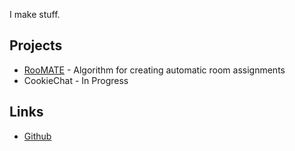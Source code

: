 I make stuff.
## Projects 
* [RooMATE](deadpumpkin43.github.io/RooMATE/) - Algorithm for creating automatic room assignments
* CookieChat - In Progress
## Links
* [Github](https://github.com/DeadPumpkin43)
